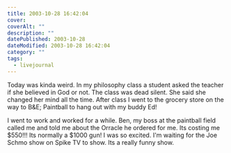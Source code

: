 ```yaml
---
title: 2003-10-28 16:42:04
cover: 
coverAlt: ""
description: ""
datePublished: 2003-10-28  
dateModified: 2003-10-28 16:42:04
category: ""
tags:
  - livejournal
---
```


Today was kinda weird. In my philosophy class a student asked the teacher if she believed in God or not. The class was dead silent. She said she changed her mind all the time. After class I went to the grocery store on the way to B&E; Paintball to hang out with my buddy Ed!

I went to work and worked for a while. Ben, my boss at the paintball field called me and told me about the Orracle he ordered for me. Its costing me $550!!! Its normally a $1000 gun! I was so excited. I'm waiting for the Joe Schmo show on Spike TV to show. Its a really funny show.
